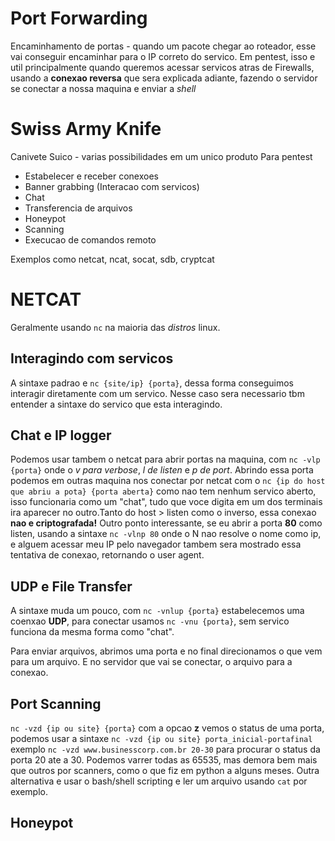 
# Port Forwarding

Encaminhamento de portas - quando um pacote chegar ao roteador, esse vai conseguir encaminhar para o IP correto do servico.
Em pentest, isso e util principalmente quando queremos acessar servicos atras de Firewalls, usando a **conexao reversa** que sera explicada adiante, fazendo o servidor se conectar a nossa maquina e enviar a *shell*

# Swiss Army Knife

Canivete Suico - varias possibilidades em um unico produto
Para pentest
- Estabelecer e receber conexoes
- Banner grabbing (Interacao com servicos)
- Chat
- Transferencia de arquivos
- Honeypot
- Scanning
- Execucao de comandos remoto

Exemplos como netcat, ncat, socat, sdb, cryptcat

# NETCAT

Geralmente usando `nc` na maioria das *distros* linux.

## Interagindo com servicos

A sintaxe padrao e `nc {site/ip} {porta}`, dessa forma conseguimos interagir diretamente com um servico. Nesse caso sera necessario tbm entender a sintaxe do servico que esta interagindo.

## Chat e IP logger

Podemos usar tambem o netcat para abrir portas na maquina, com `nc -vlp {porta}` onde o *v para verbose*, *l de listen* e *p de port*. Abrindo essa porta podemos em outras maquina nos conectar por netcat com o `nc {ip do host que abriu a pota} {porta aberta}` como nao tem nenhum servico aberto, isso funcionaria como um "chat", tudo que voce digita em um dos terminais ira aparecer no outro.Tanto do host > listen como o inverso, essa conexao **nao e criptografada!** Outro ponto interessante, se eu abrir a porta **80** como listen, usando a sintaxe `nc -vlnp 80` onde o N nao resolve o nome como ip, e alguem acessar meu IP pelo navegador tambem sera mostrado essa tentativa de conexao, retornando o user agent.

## UDP e File Transfer

A sintaxe muda um pouco, com `nc -vnlup {porta}` estabelecemos uma coenxao **UDP**, para conectar usamos `nc -vnu {porta}`, sem servico funciona da mesma forma como "chat".

Para enviar arquivos, abrimos uma porta e no final direcionamos o que vem para um arquivo. E no servidor que vai se conectar, o arquivo para a conexao.

## Port Scanning

`nc -vzd {ip ou site} {porta}` com a opcao **z** vemos o status de uma porta, podemos usar a sintaxe `nc -vzd {ip ou site} porta_inicial-portafinal` exemplo `nc -vzd www.businesscorp.com.br 20-30` para procurar o status da porta 20 ate a 30. Podemos varrer todas as 65535, mas demora bem mais que outros por scanners, como o que fiz em python a alguns meses. Outra alternativa e usar o bash/shell scripting e ler um arquivo usando `cat` por exemplo.

## Honeypot

